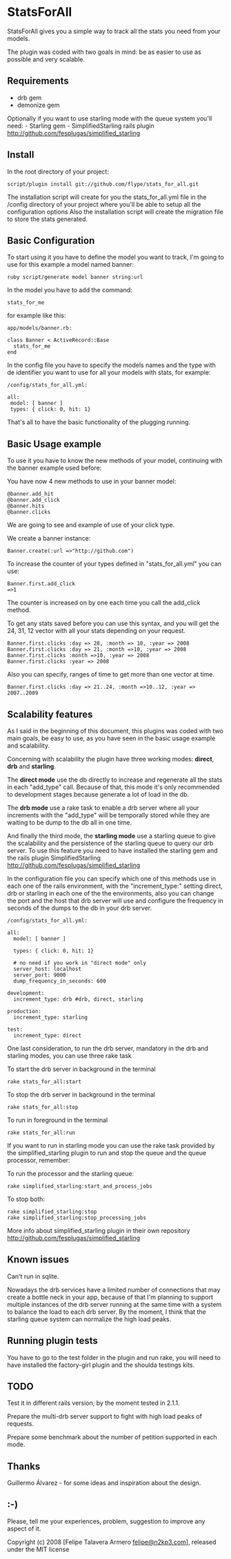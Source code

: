 # StatsForAll

StatsForAll gives you a simple way to track all the stats you need from your models.

The plugin was coded with two goals in mind:  be as easier to use as possible and very scalable.

## Requirements

  - drb gem
  - demonize gem

  Optionally if you want to use starling mode with the queue system you'll need: 
	- Starling gem
	- SimplifiedStarling rails plugin  <http://github.com/fesplugas/simplified_starling>

## Install

In the root directory of your project:

	script/plugin install git://github.com/flype/stats_for_all.git

The installation script will create for you the stats_for_all.yml file in the /config directory of your project where you'll be able to setup all the configuration options Also the installation script will create the migration file to store the stats generated.

## Basic Configuration

To start using it you have to define the model you want to track, I'm going to use for this example a model named banner:

	ruby script/generate model banner string:url
	
In the model you have to add the  command:

	stats_for_me

for example like this:

	app/models/banner.rb:

	class Banner < ActiveRecord::Base
      stats_for_me
	end

In the config file you have to specify the models names and the type with de identifier you want to use for all your models with stats, for example:

	/config/stats_for_all.yml:

	all:
     model: [ banner ]
  	 types: { click: 0, hit: 1}

That's all to have the basic functionality of the plugging running.

## Basic Usage example

To use it you have to know the new methods of your model, continuing with the banner example used before:

You have now 4 new methods to use in your banner model: 

	@banner.add_hit
	@banner.add_click
	@banner.hits
	@banner.clicks
	
We are going to see and example of use of your click type.
	
We create a banner instance:

	Banner.create(:url =>"http://github.com")
	
To increase the counter of your types defined in "stats_for_all.yml" you can use:

	Banner.first.add_click
	=>1

The counter is increased on by one each time you call the add_click method.
	
To get any stats saved before you can use this syntax, and you will get the 24, 31, 12 vector with all your stats depending on your request.
	
	Banner.first.clicks :day => 28, :month => 10, :year => 2008
	Banner.first.clicks :day => 21, :month =>10, :year => 2008
	Banner.first.clicks :month =>10, :year => 2008
	Banner.first.clicks :year => 2008
		
Also you can specify, ranges of time to get more than one vector at time.

	Banner.first.clicks :day => 21..24, :month =>10..12, :year => 2007..2009

## Scalability features

As I said in the beginning of this document, this plugins was coded with two main goals, be easy to use, as you have seen in the basic usage example and scalability.

Concerning with scalability the plugin have three working modes: **direct**, **drb** and **starling**.

The **direct mode** use the db directly to increase and regenerate all the stats in each "add_type" call. Because of that, this mode it's only recommended to development stages because generate a lot of load in the db.

The **drb mode** use a rake task to enable a drb server where all your increments with the "add_type" will be temporally stored while they are waiting to be dump to the db all in one time.

And finally the third mode, the **starling mode** use a starling queue to give the scalability and the persistence of the starling queue to query our drb server.
To use this feature you need to have installed the starling gem and the rails plugin SimplifiedStarling <http://github.com/fesplugas/simplified_starling>

In the configuration file you can specify which one of this methods use in each one of the rails environment, with the "increment_type:" setting direct, drb or starling in each one of the the environments, also you can change the port and the host that drb server will use and configure the frequency in seconds of the dumps to the db in your drb server.

	/config/stats_for_all.yml:

	all:
	  model: [ banner ]

	  types: { click: 0, hit: 1}

	  # no need if you work in "direct mode" only
	  server_host: localhost
	  server_port: 9000
	  dump_frequency_in_seconds: 600

	development:
	  increment_type: drb #drb, direct, starling

	production:
	  increment_type: starling

	test:
	  increment_type: direct
	
One last consideration, to run the drb server, mandatory in the drb and starling modes, you can use three rake task

To start the drb server in background in the terminal

	rake stats_for_all:start

To stop the drb server in background in the terminal

	rake stats_for_all:stop

To run in foreground in the terminal

	rake stats_for_all:run
	
If you want to run in starling mode you can use the rake task provided by the simplified_starling plugin to run and stop the queue and the queue processor, remember:
	
To run the processor and the starling queue:
	
	rake simplified_starling:start_and_process_jobs 
	
To stop both:
	
	rake simplified_starling:stop
	rake simplified_starling:stop_processing_jobs 
	
More info about simplified_starling plugin in their own repository <http://github.com/fesplugas/simplified_starling>

## Known issues

Can't run in sqlite.

Nowadays the drb services have a limited number of connections  that may create a bottle neck in your app, because of that I'm planning to support multiple instances of the drb server running at the same time with a system to balance the load to each drb server. By the moment, I think that the starling queue system can normalize the high load peaks.
  
## Running plugin tests

You have to go to the test folder in the plugin and run rake, you will need to have installed the factory-girl plugin and the shoulda testings kits.

## TODO

Test it in different rails version, by the moment tested in 2.1.1.

Prepare the multi-drb server support to fight with high load peaks of requests.

Prepare some benchmark about the number of petition supported in each mode.

## Thanks

Guillermo Álvarez - for some ideas and inspiration about the design.

## :-)

Please, tell me your experiences, problem, suggestion to improve any aspect of it.

Copyright (c) 2008 [Felipe Talavera Armero <felipe@n2kp3.com>], released under the MIT license
